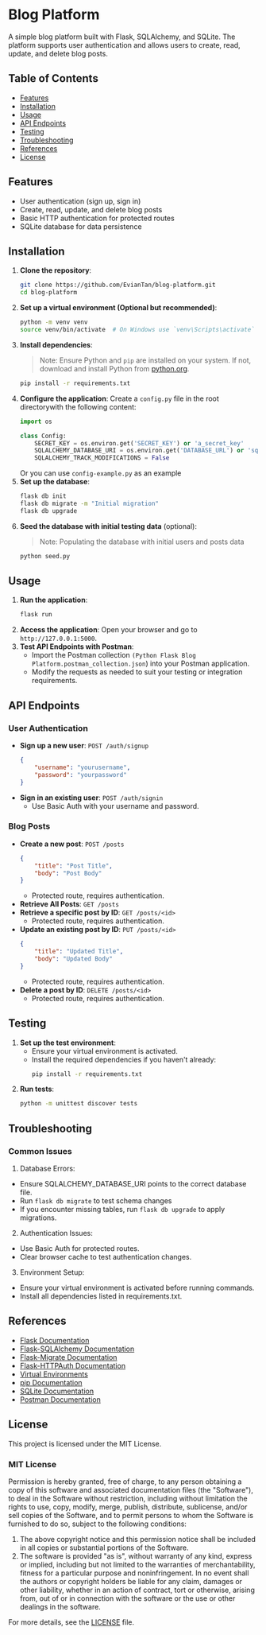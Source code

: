 # Blog Platform
A simple blog platform built with Flask, SQLAlchemy, and SQLite. The platform supports user authentication and allows users to create, read, update, and delete blog posts.


## Table of Contents
- [Features](#features)
- [Installation](#installation)
- [Usage](#usage)
- [API Endpoints](#api-endpoints)
- [Testing](#testing)
- [Troubleshooting](#troubleshooting)
- [References](#References)
- [License](#License)


## Features
- User authentication (sign up, sign in)
- Create, read, update, and delete blog posts
- Basic HTTP authentication for protected routes
- SQLite database for data persistence


## Installation
1. **Clone the repository**:
    ```sh
    git clone https://github.com/EvianTan/blog-platform.git
    cd blog-platform
    ```
2. **Set up a virtual environment (Optional but recommended)**:
    ```sh
    python -m venv venv
    source venv/bin/activate  # On Windows use `venv\Scripts\activate`
    ```
3. **Install dependencies**:
    >Note: Ensure Python and `pip` are installed on your system. If not, download and install Python from [python.org](https://www.python.org/downloads/).
    ```sh
    pip install -r requirements.txt
    ```
4. **Configure the application**:
    Create a `config.py` file in the root directorywith the following content:
    ```python
    import os

    class Config:
        SECRET_KEY = os.environ.get('SECRET_KEY') or 'a_secret_key'
        SQLALCHEMY_DATABASE_URI = os.environ.get('DATABASE_URL') or 'sqlite:///instance/blogging_platform.db'
        SQLALCHEMY_TRACK_MODIFICATIONS = False

    ```
    Or you can use `config-example.py` as an example
5. **Set up the database**:
    ```sh
    flask db init
    flask db migrate -m "Initial migration"
    flask db upgrade
    ```
6. **Seed the database with initial testing data** (optional):
    >Note: Populating the database with initial users and posts data
    ```sh
    python seed.py
    ```

## Usage
1. **Run the application**:
    ```sh
    flask run
    ```
2. **Access the application**:
    Open your browser and go to `http://127.0.0.1:5000`.
3. **Test API Endpoints with Postman**:
    - Import the Postman collection `(Python Flask Blog Platform.postman_collection.json`) into your Postman application.
    - Modify the requests as needed to suit your testing or integration requirements.
  

## API Endpoints
### User Authentication
- **Sign up a new user**: `POST /auth/signup`
    ```json
    {
        "username": "yourusername",
        "password": "yourpassword"
    }
    ```
- **Sign in an existing user**: `POST /auth/signin`
    - Use Basic Auth with your username and password.
### Blog Posts
- **Create a new post**: `POST /posts`
    ```json
    {
        "title": "Post Title",
        "body": "Post Body"
    }
    ```
    - Protected route, requires authentication.
- **Retrieve All Posts**: `GET /posts`
- **Retrieve a specific post by ID**: `GET /posts/<id>`
    - Protected route, requires authentication.
- **Update an existing post by ID**: `PUT /posts/<id>`
    ```json
    {
        "title": "Updated Title",
        "body": "Updated Body"
    }
    ```
    - Protected route, requires authentication.
- **Delete a post by ID**: `DELETE /posts/<id>`
    - Protected route, requires authentication.


## Testing
1. **Set up the test environment**:
    - Ensure your virtual environment is activated.
    - Install the required dependencies if you haven't already:
      ```sh
      pip install -r requirements.txt
      ```
2. **Run tests**:
    ```sh
    python -m unittest discover tests
    ```



## Troubleshooting
### Common Issues
1. Database Errors:
  - Ensure SQLALCHEMY_DATABASE_URI points to the correct database file.
  - Run `flask db migrate` to test schema changes
  - If you encounter missing tables, run `flask db upgrade` to apply migrations.
2. Authentication Issues:
  - Use Basic Auth for protected routes.
  - Clear browser cache to test authentication changes.
3. Environment Setup:
  - Ensure your virtual environment is activated before running commands.
  - Install all dependencies listed in requirements.txt.


## References
- [Flask Documentation](https://flask.palletsprojects.com/)
- [Flask-SQLAlchemy Documentation](https://flask-sqlalchemy.palletsprojects.com/)
- [Flask-Migrate Documentation](https://flask-migrate.readthedocs.io/)
- [Flask-HTTPAuth Documentation](https://flask-httpauth.readthedocs.io/)
- [Virtual Environments](https://docs.python.org/3/tutorial/venv.html)
- [pip Documentation](https://pip.pypa.io/en/stable/)
- [SQLite Documentation](https://www.sqlite.org/docs.html)
- [Postman Documentation](https://learning.postman.com/docs/getting-started/introduction/)


## License
This project is licensed under the MIT License. 
### MIT License
Permission is hereby granted, free of charge, to any person obtaining a copy of this software and associated documentation files (the "Software"), to deal in the Software without restriction, including without limitation the rights to use, copy, modify, merge, publish, distribute, sublicense, and/or sell copies of the Software, and to permit persons to whom the Software is furnished to do so, subject to the following conditions:

1. The above copyright notice and this permission notice shall be included in all copies or substantial portions of the Software.
2. The software is provided "as is", without warranty of any kind, express or implied, including but not limited to the warranties of merchantability, fitness for a particular purpose and noninfringement. In no event shall the authors or copyright holders be liable for any claim, damages or other liability, whether in an action of contract, tort or otherwise, arising from, out of or in connection with the software or the use or other dealings in the software.

For more details, see the [LICENSE](LICENSE) file.
